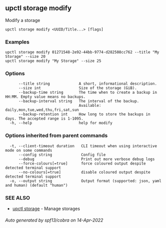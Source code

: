 ## upctl storage modify

Modify a storage

```
upctl storage modify <UUID/Title...> [flags]
```

### Examples

```
upctl storage modify 01271548-2e92-44bb-9774-d282508cc762 --title "My Storage" --size 20
upctl storage modify "My Storage" --size 25
```

### Options

```
      --title string             A short, informational description.
      --size int                 Size of the storage (GiB).
      --backup-time string       The time when to create a backup in HH:MM. Empty value means no backups.
      --backup-interval string   The interval of the backup.
                                 Available: daily,mon,tue,wed,thu,fri,sat,sun
      --backup-retention int     How long to store the backups in days. The accepted range is 1-1095.
  -h, --help                     help for modify
```

### Options inherited from parent commands

```
  -t, --client-timeout duration   CLI timeout when using interactive mode on some commands
      --config string             Config file
      --debug                     Print out more verbose debug logs
      --force-colours[=true]      force coloured output despite detected terminal support
      --no-colours[=true]         disable coloured output despite detected terminal support
  -o, --output string             Output format (supported: json, yaml and human) (default "human")
```

### SEE ALSO

* [upctl storage](upctl_storage.md)	 - Manage storages

###### Auto generated by spf13/cobra on 14-Apr-2022
